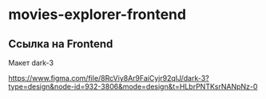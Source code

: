 # movies-explorer-frontend

## Ссылка на Frontend

Макет dark-3

https://www.figma.com/file/8RcViy8Ar9FaiCyjr92qIJ/dark-3?type=design&node-id=932-3806&mode=design&t=HLbrPNTKsrNANpNz-0
